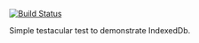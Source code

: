 [![Build Status](https://travis-ci.org/rgaskill/indexeddb-test.png)](https://travis-ci.org/rgaskill/indexeddb-test)

Simple testacular test to demonstrate IndexedDb.